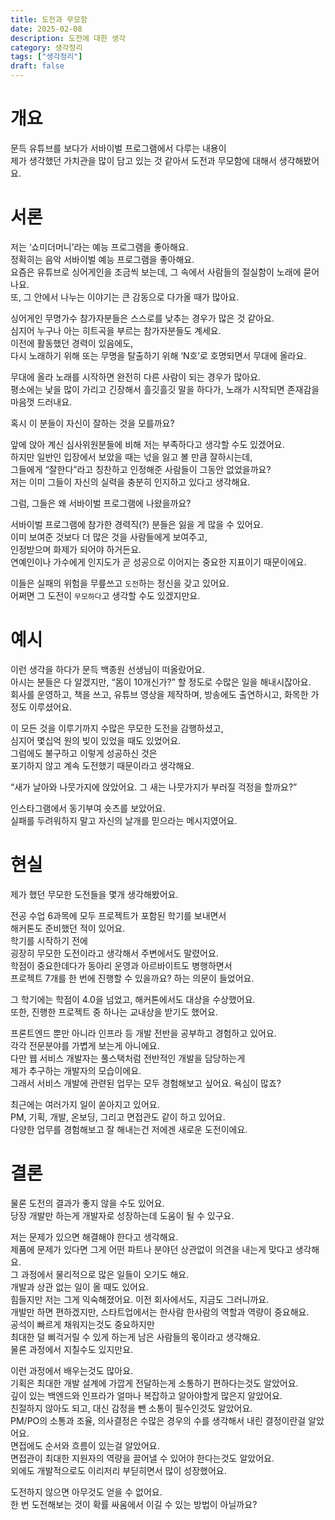 ```yaml
---
title: 도전과 무모함
date: 2025-02-08
description: 도전에 대한 생각
category: 생각정리
tags: ["생각정리"]
draft: false
---
```


# 개요

문득 유튜브를 보다가 서바이벌 프로그램에서 다루는 내용이  
제가 생각했던 가치관을 많이 담고 있는 것 같아서 도전과 무모함에 대해서 생각해봤어요.

# 서론

저는 ‘쇼미더머니’라는 예능 프로그램을 좋아해요.  
정확히는 음악 서바이벌 예능 프로그램을 좋아해요.  
요즘은 유튜브로 싱어게인을 조금씩 보는데, 그 속에서 사람들의 절실함이 노래에 묻어나요.  
또, 그 안에서 나누는 이야기는 큰 감동으로 다가올 때가 많아요.

싱어게인 무명가수 참가자분들은 스스로를 낮추는 경우가 많은 것 같아요.  
심지어 누구나 아는 히트곡을 부르는 참가자분들도 계세요.  
이전에 활동했던 경력이 있음에도,  
다시 노래하기 위해 또는 무명을 탈출하기 위해 ‘N호’로 호명되면서 무대에 올라요.

무대에 올라 노래를 시작하면 완전히 다른 사람이 되는 경우가 많아요.  
평소에는 낯을 많이 가리고 긴장해서 흘깃흘깃 말을 하다가, 노래가 시작되면 존재감을 마음껏 드러내요.

혹시 이 분들이 자신이 잘하는 것을 모를까요?

앞에 앉아 계신 심사위원분들에 비해 저는 부족하다고 생각할 수도 있겠어요.  
하지만 일반인 입장에서 보았을 때는 넋을 잃고 볼 만큼 잘하시는데,  
그들에게 “잘한다”라고 칭찬하고 인정해준 사람들이 그동안 없었을까요?  
저는 이미 그들이 자신의 실력을 충분히 인지하고 있다고 생각해요.

그럼, 그들은 왜 서바이벌 프로그램에 나왔을까요?

서바이벌 프로그램에 참가한 경력직(?) 분들은 잃을 게 많을 수 있어요.  
이미 보여준 것보다 더 많은 것을 사람들에게 보여주고,  
인정받으며 화제가 되어야 하거든요.  
연예인이나 가수에게 인지도가 곧 성공으로 이어지는 중요한 지표이기 때문이에요.

이들은 실패의 위험을 무릎쓰고 `도전`하는 정신을 갖고 있어요.  
어쩌면 그 도전이 `무모하다`고 생각할 수도 있겠지만요.

# 예시

이런 생각을 하다가 문득 백종원 선생님이 떠올랐어요.  
아시는 분들은 다 알겠지만, “몸이 10개신가?” 할 정도로 수많은 일을 해내시잖아요.  
회사를 운영하고, 책을 쓰고, 유튜브 영상을 제작하며, 방송에도 출연하시고, 화목한 가정도 이루셨어요.

이 모든 것을 이루기까지 수많은 무모한 도전을 감행하셨고,  
심지어 몇십억 원의 빚이 있었을 때도 있었어요.  
그럼에도 불구하고 이렇게 성공하신 것은  
포기하지 않고 계속 도전했기 때문이라고 생각해요.

“새가 날아와 나뭇가지에 앉았어요. 그 새는 나뭇가지가 부러질 걱정을 할까요?”

인스타그램에서 동기부여 숏츠를 보았어요.  
실패를 두려워하지 말고 자신의 날개를 믿으라는 메시지였어요.

# 현실

제가 했던 무모한 도전들을 몇개 생각해봤어요.

전공 수업 6과목에 모두 프로젝트가 포함된 학기를 보내면서  
해커톤도 준비했던 적이 있어요.  
학기를 시작하기 전에  
굉장히 무모한 도전이라고 생각해서 주변에서도 말렸어요.  
학점이 중요한데다가 동아리 운영과 아르바이트도 병행하면서  
프로젝트 7개를 한 번에 진행할 수 있을까요? 하는 의문이 들었어요.

그 학기에는 학점이 4.0을 넘었고, 해커톤에서도 대상을 수상했어요.  
또한, 진행한 프로젝트 중 하나는 교내상을 받기도 했어요.

프론트엔드 뿐만 아니라 인프라 등 개발 전반을 공부하고 경험하고 있어요.  
각각 전문분야를 가볍게 보는게 아니에요.  
다만 웹 서비스 개발자는 풀스택처럼 전반적인 개발을 담당하는게  
제가 추구하는 개발자의 모습이에요.  
그래서 서비스 개발에 관련된 업무는 모두 경험해보고 싶어요. 욕심이 많죠?

최근에는 여러가지 일이 쏟아지고 있어요.  
PM, 기획, 개발, 온보딩, 그리고 면접관도 같이 하고 있어요.  
다양한 업무를 경험해보고 잘 해내는건 저에겐 새로운 도전이에요.

# 결론

물론 도전의 결과가 좋지 않을 수도 있어요.  
당장 개발만 하는게 개발자로 성장하는데 도움이 될 수 있구요.

저는 문제가 있으면 해결해야 한다고 생각해요.  
제품에 문제가 있다면 그게 어떤 파트나 분야던 상관없이 의견을 내는게 맞다고 생각해요.  
그 과정에서 물리적으로 많은 일들이 오기도 해요.  
개발과 상관 없는 일이 올 때도 있어요.  
힘들지만 저는 그게 익숙해졌어요. 이전 회사에서도, 지금도 그러니까요.  
개발만 하면 편하겠지만, 스타트업에서는 한사람 한사람의 역할과 역량이 중요해요.  
공석이 빠르게 채워지는것도 중요하지만  
최대한 덜 삐걱거릴 수 있게 하는게 남은 사람들의 몫이라고 생각해요.  
물론 과정에서 지칠수도 있지만요.

이런 과정에서 배우는것도 많아요.  
기획은 최대한 개발 설계에 가깝게 전달하는게 소통하기 편하다는것도 알았어요.  
깊이 있는 백엔드와 인프라가 얼마나 복잡하고 알아야할게 많은지 알았어요.  
친절하지 않아도 되고, 대신 감정을 뺀 소통이 필수인것도 알았어요.  
PM/PO의 소통과 조율, 의사결정은 수많은 경우의 수를 생각해서 내린 결정이란걸 알았어요.  
면접에도 순서와 흐름이 있는걸 알았어요.  
면접관이 최대한 지원자의 역량을 끌어낼 수 있어야 한다는것도 알았어요.  
외에도 개발적으로도 이리저리 부딛히면서 많이 성장했어요.

도전하지 않으면 아무것도 얻을 수 없어요.  
한 번 도전해보는 것이 확률 싸움에서 이길 수 있는 방법이 아닐까요?
